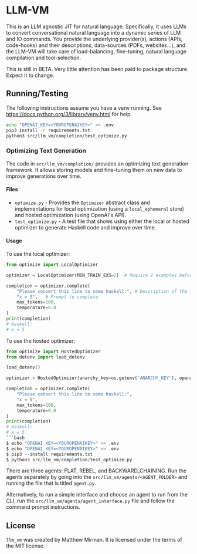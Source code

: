 # LLM-VM

This is an LLM agnostic JIT for natural language. Specifically, it uses LLMs to convert conversational natural language into a dynamic series of LLM and IO commands. You provide the underlying provider(s), actions (APIs, code-hooks) and their descriptions, data-sources (PDFs, websites...), and the LLM-VM will take care of load-balancing, fine-tuning, natural language compilation and tool-selection.

This is still in BETA.  Very little attention has been paid to package structure.  Expect it to change.

## Running/Testing

The following instructions assume you have a venv running. See <https://docs.python.org/3/library/venv.html> for help.

```bash
echo "OPENAI_KEY=<YOUROPENAIKEY>" >> .env
pip3 install -r requirements.txt
python3 src/llm_vm/completion/test_optimize.py
```

### Optimizing Text Generation

The code in `src/llm_vm/completion/` provides an optimizing text generation framework. It allows storing models and fine-tuning them on new data to improve generations over time.

#### Files

- `optimize.py` - Provides the `Optimizer` abstract class and implementations for local optimization (using a `local_ephemeral` store) and hosted optimization (using OpenAI's API).
- `test_optimize.py` - A test file that shows using either the local or hosted optimizer to generate Haskell code and improve over time.

#### Usage

To use the local optimizer:

```python
from optimize import LocalOptimizer

optimizer = LocalOptimizer(MIN_TRAIN_EXS=2)  # Require 2 examples before fine-tuning a new model

completion = optimizer.complete(
    "Please convert this line to some haskell:", # Description of the task
    "x = 5",   # Prompt to complete
    max_tokens=100, 
    temperature=0.0
)
print(completion)
# Haskell:
# x = 5
```

To use the hosted optimizer:

```python
from optimize import HostedOptimizer
from dotenv import load_dotenv

load_dotenv()

optimizer = HostedOptimizer(anarchy_key=os.getenv('ANARCHY_KEY'), openai_key=os.getenv('OPENAI_KEY'), MIN_TRAIN_EXS=2)  

completion = optimizer.complete(
    "Please convert this line to some haskell:", 
    "x = 5",
    max_tokens=100, 
    temperature=0.0
)
print(completion)
# Haskell:  
# x = 5
```bash
$ echo "OPENAI_KEY=<YOUROPENAIKEY>" >> .env
$ echo "OPENAI_KEY=<YOUROPENAIKEY>" >> .env
$ pip3 --install requirements.txt
$ python3 src/llm_vm/completion/test_optimize.py
```

There are three agents: FLAT, REBEL, and BACKWARD_CHAINING. 
Run the agents separately by going into the `src/llm_vm/agents/<AGENT_FOLDER>` and running the file that is 
titled `agent.py`. 

Alternatively, to run a simple interface and choose an agent to run from the CLI, run the `src/llm_vm/agents/agent_interface.py` file 
and follow the command prompt instructions. 

## License

`llm_vm` was created by Matthew Mirman. It is licensed under the terms of the MIT license.
